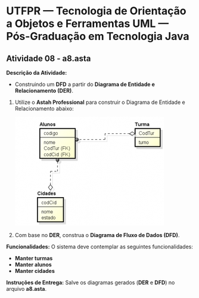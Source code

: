 # UTFPR — Tecnologia de Orientação a Objetos e Ferramentas UML — Pós-Graduação em Tecnologia Java

## Atividade 08 - a8.asta

**Descrição da Atividade:**
- Construindo um **DFD** a partir do **Diagrama de Entidade e Relacionamento (DER)**.

1. Utilize o **Astah Professional** para construir o Diagrama de Entidade e Relacionamento abaixo:

   ![Diagrama de Entidade e Relacionamento - Atividade 08](/CETEJ382_-_Tecnologia_de_Orientacao_a_Objetos_e_Ferramentas_UML_-_JAVA_XXX_(2024_01)/Images/Diagrama_de_Entidade_e_Relacionamento_Atividade_08.png)

2. Com base no **DER**, construa o **Diagrama de Fluxo de Dados (DFD)**.  

**Funcionalidades:**
O sistema deve contemplar as seguintes funcionalidades:
- **Manter turmas**  
- **Manter alunos**  
- **Manter cidades**  

**Instruções de Entrega:**
Salve os diagramas gerados (**DER** e **DFD**) no arquivo **a8.asta**.

